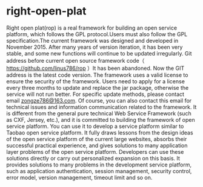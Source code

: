 # right-open-plat
  Right open plat(rop) is a real framework for building an open service platform, which follows the GPL protocol.Users must also follow the GPL specification.The current framework was designed and developed in November 2015. After many years of version iteration, it has been very stable, and some new functions will continue to be updated irregularly.
  Git address before current open source framework code（ https://github.com/linus786/rop ）It has been abandoned. Now the GIT address is the latest code version. The framework uses a valid license to ensure the security of the framework. Users need to apply for a license every three months to update and replace the jar package, otherwise the service will not run better. For specific update methods, please contact email zongze786@163.com. Of course, you can also contact this email for technical issues and information communication related to the framework.
  It is different from the general pure technical Web Service Framework (such as CXF, Jersey, etc.), and it is committed to building the framework of open service platform. You can use it to develop a service platform similar to Taobao open service platform. It fully draws lessons from the design ideas of the open service platform of the current large websites, absorbs their successful practical experience, and gives solutions to many application layer problems of the open service platform. Developers can use these solutions directly or carry out personalized expansion on this basis.
  It provides solutions to many problems in the development service platform, such as application authentication, session management, security control, error model, version management, timeout limit and so on.
